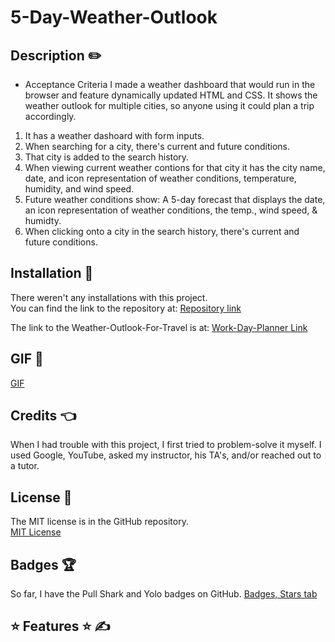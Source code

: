 # 5-Day-Weather-Outlook
## Description ✏️

- Acceptance Criteria
I made a weather dashboard that would run in the browser and feature dynamically updated HTML and CSS.  It shows the weather outlook for multiple cities, so anyone using it could plan a trip accordingly.

1) It has a weather dashoard with form inputs.
2) When searching for a city, there's current and future conditions.
3) That city is added to the search history.
4) When viewing current weather contions for that city it has the city name, date, 
   and icon representation of weather conditions, temperature, humidity, and wind speed.
5) Future weather conditions show: A 5-day forecast that displays the date, 
   an icon representation of weather conditions, the temp., wind speed, & humidty.
6) When clicking onto a city in the search history, there's current and future conditions.

## Installation 🔑

There weren't any installations with this project.  
You can find the link to the repository at:
[Repository link]()

The link to the Weather-Outlook-For-Travel is at:
[Work-Day-Planner Link]()

## GIF 🎯
<!-- ****************REDO THIS GIF LINK************* -->
[GIF](https://watch.screencastify.com/v/pHjvT8llCa1rI7agtfmq)

## Credits 👈

When I had trouble with this project, I first tried to problem-solve it myself.  I used Google, YouTube, asked my instructor, his TA's, and/or reached out to a tutor.  

## License 📝

The MIT license is in the GitHub repository.  
[MIT License](https://github.com/123sites/Weather-Outlook-For-Travel/blob/main/LICENSE)

## Badges 🏆

So far, I have the Pull Shark and Yolo badges on GitHub.
[Badges, Stars tab](https://github.com/123sites?tab=stars)

## ⭐ Features ⭐ ✍


